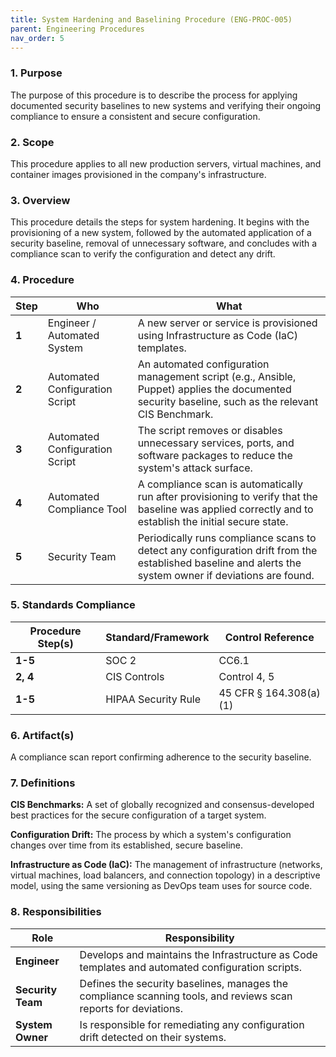 ```yaml
---
title: System Hardening and Baselining Procedure (ENG-PROC-005)
parent: Engineering Procedures
nav_order: 5
---
```

### 1. Purpose

The purpose of this procedure is to describe the process for applying documented security baselines to new systems and verifying their ongoing compliance to ensure a consistent and secure configuration.

### 2. Scope

This procedure applies to all new production servers, virtual machines, and container images provisioned in the company's infrastructure.

### 3. Overview

This procedure details the steps for system hardening. It begins with the provisioning of a new system, followed by the automated application of a security baseline, removal of unnecessary software, and concludes with a compliance scan to verify the configuration and detect any drift.

### 4. Procedure

| **Step** | **Who**                      | **What**                                                                                                                                                           |
| -------- | ---------------------------- | ------------------------------------------------------------------------------------------------------------------------------------------------------------------ |
| **1**    | Engineer / Automated System  | A new server or service is provisioned using Infrastructure as Code (IaC) templates.                                                                               |
| **2**    | Automated Configuration Script | An automated configuration management script (e.g., Ansible, Puppet) applies the documented security baseline, such as the relevant CIS Benchmark.                 |
| **3**    | Automated Configuration Script | The script removes or disables unnecessary services, ports, and software packages to reduce the system's attack surface.                                         |
| **4**    | Automated Compliance Tool    | A compliance scan is automatically run after provisioning to verify that the baseline was applied correctly and to establish the initial secure state.               |
| **5**    | Security Team                | Periodically runs compliance scans to detect any configuration drift from the established baseline and alerts the system owner if deviations are found.            |

### 5. Standards Compliance

| **Procedure Step(s)** | **Standard/Framework**     | **Control Reference**     |
| --------------------- | -------------------------- | ------------------------- |
| **1-5**               | SOC 2                      | CC6.1                     |
| **2, 4**              | CIS Controls               | Control 4, 5              |
| **1-5**               | HIPAA Security Rule        | 45 CFR § 164.308(a)(1)    |

### 6. Artifact(s)

A compliance scan report confirming adherence to the security baseline.

### 7. Definitions

**CIS Benchmarks:** A set of globally recognized and consensus-developed best practices for the secure configuration of a target system.

**Configuration Drift:** The process by which a system's configuration changes over time from its established, secure baseline.

**Infrastructure as Code (IaC):** The management of infrastructure (networks, virtual machines, load balancers, and connection topology) in a descriptive model, using the same versioning as DevOps team uses for source code.

### 8. Responsibilities

| **Role**          | **Responsibility**                                                                                             |
| ----------------- | -------------------------------------------------------------------------------------------------------------- |
| **Engineer**      | Develops and maintains the Infrastructure as Code templates and automated configuration scripts.                 |
| **Security Team** | Defines the security baselines, manages the compliance scanning tools, and reviews scan reports for deviations. |
| **System Owner**  | Is responsible for remediating any configuration drift detected on their systems.                                |
